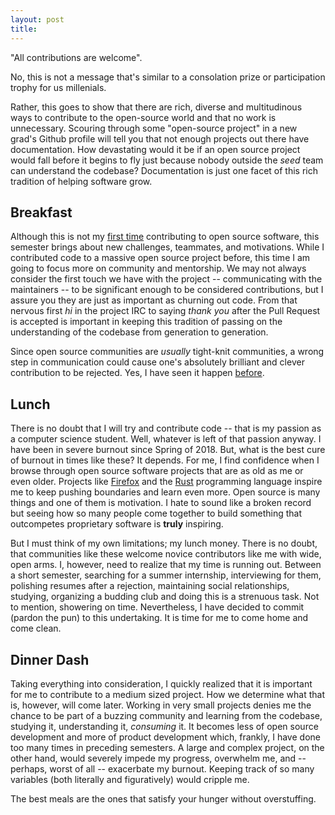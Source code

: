 ```yaml
---
layout: post
title: 
---
```

"All contributions are welcome". 

No, this is not a message that's similar to a consolation prize or participation trophy for us millenials. 

Rather, this goes to show that there are rich, diverse and multitudinous ways to contribute to the open-source world and that no work is unnecessary. Scouring through some "open-source project" in a new grad's Github profile will tell you that not enough projects out there have documentation. How devastating would it be if an open source project would fall before it begins to fly just because nobody outside the *seed* team can understand the codebase? Documentation is just one facet of this rich tradition of helping software grow. 

## Breakfast
Although this is not my [first time](https://f0cus.dev) contributing to open source software, this semester brings about new challenges, teammates, and motivations. While I contributed code to a massive open source project before, this time I am going to focus more on community and mentorship. We may not always consider the first touch we have with the project -- communicating with the maintainers -- to be significant enough to be considered contributions, but I assure you they are just as important as churning out code. From that nervous first *hi* in the project IRC to saying *thank you* after the Pull Request is accepted is important in keeping this tradition of passing on the understanding of the codebase from generation to generation. 

Since open source communities are *usually* tight-knit communities, a wrong step in communication could cause one's absolutely brilliant and clever contribution to be rejected. Yes, I have seen it happen [before](https://f0cus.dev/week02/).

## Lunch
There is no doubt that I will try and contribute code -- that is my passion as a computer science student. Well, whatever is left of that passion anyway. I have been in severe burnout since Spring of 2018. But, what is the best cure of burnout in times like these? It depends. For me, I find confidence when I browse through open source software projects that are as old as me or even older. Projects like [Firefox](https://hg.mozilla.org/mozilla-central/) and the [Rust](https://github.com/rust-lang/rust) programming language inspire me to keep pushing boundaries and learn even more. Open source is many things and one of them is motivation. I hate to sound like a broken record but seeing how so many people come together to build something that outcompetes proprietary software is **truly** inspiring. 

But I must think of my own limitations; my lunch money. There is no doubt, that communities like these welcome novice contributors like me with wide, open arms. I, however, need to realize that my time is running out. Between a short semester, searching for a summer internship, interviewing for them, polishing resumes after a rejection, maintaining social relationships, studying, organizing a budding club and doing this is a strenuous task. Not to mention, showering on time. Nevertheless, I have decided to commit (pardon the pun) to this undertaking. It is time for me to come home and come clean.

## Dinner Dash
Taking everything into consideration, I quickly realized that it is important for me to contribute to a medium sized project. How we determine what that is, however, will come later. Working in very small projects denies me the chance to be part of a buzzing community and learning from the codebase, studying it, understanding it, *consuming* it. It becomes less of open source development and more of product development which, frankly, I have done too many times in preceding semesters. A large and complex project, on the other hand, would severely impede my progress, overwhelm me, and -- perhaps, worst of all -- exacerbate my burnout. Keeping track of so many variables (both literally and figuratively) would cripple me. 

The best meals are the ones that satisfy your hunger without overstuffing. 

